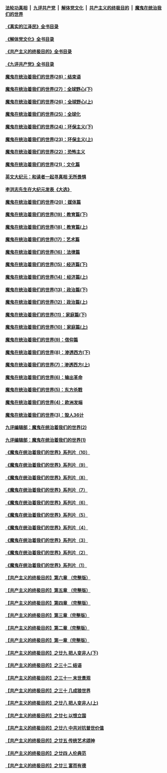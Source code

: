 ####  [法轮功真相](../../../../basic/blob/master/README.md?t=07010501) &nbsp;|&nbsp; [九评共产党](../../../../9ping.md/blob/master/README.md?t=07010501) &nbsp;|&nbsp; [解体党文化](../../../../jtdwh.md/blob/master/README.md?t=07010501)  &nbsp;|&nbsp; [共产主义的终极目的](../../../../gczydzjmd.md/blob/master/README.md?t=07010501) &nbsp;|&nbsp; [魔鬼在统治我们的世界](../../../../mgztzwmdsj.md/blob/master/README.md?t=07010501) 

#### [《真实的江泽民》全书目录](../pages/nsc422/n13721399.md?t=07010501) 

#### [《解体党文化》全书目录](../pages/nsc422/n13721157.md?t=07010501) 

#### [《共产主义的终极目的》全书目录](../pages/nsc422/n13721048.md?t=07010501) 

#### [《九评共产党》全书目录](../pages/nsc422/n13708085.md?t=07010501) 

#### [魔鬼在统治着我们的世界(28)：结束语](../pages/nsc422/n10936246.md?t=07010501) 

#### [魔鬼在统治着我们的世界(27)：全球野心(下)](../pages/nsc422/n10928319.md?t=07010501) 

#### [魔鬼在统治着我们的世界(26)：全球野心(上)](../pages/nsc422/n10900318.md?t=07010501) 

#### [魔鬼在统治着我们的世界(25)：全球化](../pages/nsc422/n10788205.md?t=07010501) 

#### [魔鬼在统治着我们的世界(24)：环保主义(下)](../pages/nsc422/n10695307.md?t=07010501) 

#### [魔鬼在统治着我们的世界(23)：环保主义(上)](../pages/nsc422/n10688613.md?t=07010501) 

#### [魔鬼在统治着我们的世界(22)：恐怖主义](../pages/nsc422/n10614727.md?t=07010501) 

#### [魔鬼在统治着我们的世界(21)：文化篇](../pages/nsc422/n10597706.md?t=07010501) 

#### [英文大纪元：和读者一起寻真相 无所畏惧](../pages/nsc422/n12542027.md?t=07010501) 

#### [李洪志先生在大纪元发表《大选》](../pages/nsc422/n12534746.md?t=07010501) 

#### [魔鬼在统治着我们的世界(20)：媒体篇](../pages/nsc422/n10586579.md?t=07010501) 

#### [魔鬼在统治着我们的世界(19)：教育篇(下)](../pages/nsc422/n10564808.md?t=07010501) 

#### [魔鬼在统治着我们的世界(18)：教育篇(上)](../pages/nsc422/n10526970.md?t=07010501) 

#### [魔鬼在统治着我们的世界(17)：艺术篇](../pages/nsc422/n10499093.md?t=07010501) 

#### [魔鬼在统治着我们的世界(16)：法律篇](../pages/nsc422/n10485969.md?t=07010501) 

#### [魔鬼在统治着我们的世界(15)：经济篇(下)](../pages/nsc422/n10469975.md?t=07010501) 

#### [魔鬼在统治着我们的世界(14)：经济篇(上)](../pages/nsc422/n10457370.md?t=07010501) 

#### [魔鬼在统治着我们的世界(13)：政治篇(下)](../pages/nsc422/n10448270.md?t=07010501) 

#### [魔鬼在统治着我们的世界(12)：政治篇(上)](../pages/nsc422/n10444576.md?t=07010501) 

#### [魔鬼在统治着我们的世界(11)：家庭篇(下)](../pages/nsc422/n10440961.md?t=07010501) 

#### [魔鬼在统治着我们的世界(10)：家庭篇(上)](../pages/nsc422/n10435448.md?t=07010501) 

#### [魔鬼在统治着我们的世界(9)：信仰篇](../pages/nsc422/n10432159.md?t=07010501) 

#### [魔鬼在统治着我们的世界(8)：渗透西方(下)](../pages/nsc422/n10429603.md?t=07010501) 

#### [魔鬼在统治着我们的世界(7)：渗透西方(上)](../pages/nsc422/n10426013.md?t=07010501) 

#### [魔鬼在统治着我们的世界(6)：输出革命](../pages/nsc422/n10421536.md?t=07010501) 

#### [魔鬼在统治着我们的世界(5)：东方杀戮](../pages/nsc422/n10417707.md?t=07010501) 

#### [魔鬼在统治着我们的世界(4)：欧洲发端](../pages/nsc422/n10414890.md?t=07010501) 

#### [魔鬼在统治着我们的世界(3)：毁人36计](../pages/nsc422/n10411583.md?t=07010501) 

#### [九评编辑部：魔鬼在统治着我们的世界(2)](../pages/nsc422/n10410036.md?t=07010501) 

#### [九评编辑部：魔鬼在统治着我们的世界(1)](../pages/nsc422/n10406825.md?t=07010501) 

#### [《魔鬼在统治着我们的世界》系列片（10）](../pages/nsc422/n12292670.md?t=07010501) 

#### [《魔鬼在统治着我们的世界》系列片（9）](../pages/nsc422/n12290859.md?t=07010501) 

#### [《魔鬼在统治着我们的世界》系列片（8）](../pages/nsc422/n12287445.md?t=07010501) 

#### [《魔鬼在统治着我们的世界》系列片（7）](../pages/nsc422/n12283425.md?t=07010501) 

#### [《魔鬼在统治着我们的世界》系列片（6）](../pages/nsc422/n12282314.md?t=07010501) 

#### [《魔鬼在统治着我们的世界》系列片（5）](../pages/nsc422/n12281419.md?t=07010501) 

#### [《魔鬼在统治着我们的世界》系列片（4）](../pages/nsc422/n12274024.md?t=07010501) 

#### [《魔鬼在统治着我们的世界》系列片（3）](../pages/nsc422/n12271322.md?t=07010501) 

#### [《魔鬼在统治着我们的世界》系列片（2）](../pages/nsc422/n12269049.md?t=07010501) 

#### [《魔鬼在统治着我们的世界》系列片（1）](../pages/nsc422/n12267575.md?t=07010501) 

#### [【共产主义的终极目的】第六章 （完整版）](../pages/nsc422/n11428913.md?t=07010501) 

#### [【共产主义的终极目的】第五章 （完整版）](../pages/nsc422/n11428912.md?t=07010501) 

#### [【共产主义的终极目的】第四章 （完整版）](../pages/nsc422/n11428907.md?t=07010501) 

#### [【共产主义的终极目的】第三章（完整版）](../pages/nsc422/n11428848.md?t=07010501) 

#### [【共产主义的终极目的】第二章（完整版）](../pages/nsc422/n11428831.md?t=07010501) 

#### [【共产主义的终极目的】第一章（完整版）](../pages/nsc422/n11417651.md?t=07010501) 

#### [【共产主义的终极目的】之廿九 把人变非人(下)](../pages/nsc422/n11344140.md?t=07010501) 

#### [【共产主义的终极目的】之三十二 结语](../pages/nsc422/n11360535.md?t=07010501) 

#### [【共产主义的终极目的】之三十一 末世景观](../pages/nsc422/n11351129.md?t=07010501) 

#### [【共产主义的终极目的】之三十 几成狼世界](../pages/nsc422/n11348280.md?t=07010501) 

#### [【共产主义的终极目的】之廿八 把人变非人(上)](../pages/nsc422/n11340492.md?t=07010501) 

#### [【共产主义的终极目的】之廿七 以恨立国](../pages/nsc422/n11336944.md?t=07010501) 

#### [【共产主义的终极目的】之廿六 中共对抗普世价值](../pages/nsc422/n11324785.md?t=07010501) 

#### [【共产主义的终极目的】之廿五 传统艺术颂神](../pages/nsc422/n11296396.md?t=07010501) 

#### [【共产主义的终极目的】之廿四 人伦典范](../pages/nsc422/n11296397.md?t=07010501) 

#### [【共产主义的终极目的】之廿三 富而有德](../pages/nsc422/n11283598.md?t=07010501) 

